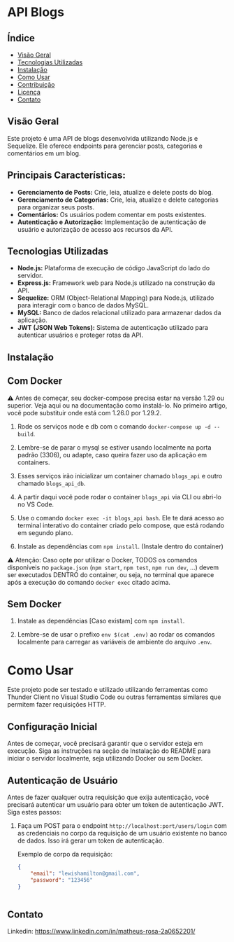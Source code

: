 # API Blogs

## Índice

- [Visão Geral](#visão-geral)
- [Tecnologias Utilizadas](#tecnologias-utilizadas)
- [Instalação](#instalação)
- [Como Usar](#como-usar)
- [Contribuição](#contribuição)
- [Licença](#licença)
- [Contato](#contato)

## Visão Geral

Este projeto é uma API de blogs desenvolvida utilizando Node.js e Sequelize. Ele oferece endpoints para gerenciar posts, categorias e comentários em um blog.

## Principais Características:

- **Gerenciamento de Posts:** Crie, leia, atualize e delete posts do blog.
- **Gerenciamento de Categorias:** Crie, leia, atualize e delete categorias para organizar seus posts.
- **Comentários:** Os usuários podem comentar em posts existentes.
- **Autenticação e Autorização:** Implementação de autenticação de usuário e autorização de acesso aos recursos da API.

## Tecnologias Utilizadas

- **Node.js:** Plataforma de execução de código JavaScript do lado do servidor.
- **Express.js:** Framework web para Node.js utilizado na construção da API.
- **Sequelize:** ORM (Object-Relational Mapping) para Node.js, utilizado para interagir com o banco de dados MySQL.
- **MySQL:** Banco de dados relacional utilizado para armazenar dados da aplicação.
- **JWT (JSON Web Tokens):** Sistema de autenticação utilizado para autenticar usuários e proteger rotas da API.

## Instalação


## Com Docker

⚠️ Antes de começar, seu docker-compose precisa estar na versão 1.29 ou superior. Veja aqui ou na documentação como instalá-lo. No primeiro artigo, você pode substituir onde está com 1.26.0 por 1.29.2.

1. Rode os serviços node e db com o comando `docker-compose up -d --build`.

2. Lembre-se de parar o mysql se estiver usando localmente na porta padrão (3306), ou adapte, caso queira fazer uso da aplicação em containers.

3. Esses serviços irão inicializar um container chamado `blogs_api` e outro chamado `blogs_api_db`.

4. A partir daqui você pode rodar o container `blogs_api` via CLI ou abri-lo no VS Code.

5. Use o comando `docker exec -it blogs_api bash`. Ele te dará acesso ao terminal interativo do container criado pelo compose, que está rodando em segundo plano.

6. Instale as dependências com `npm install`. (Instale dentro do container)

⚠️ Atenção: Caso opte por utilizar o Docker, TODOS os comandos disponíveis no `package.json` (`npm start`, `npm test`, `npm run dev`, ...) devem ser executados DENTRO do container, ou seja, no terminal que aparece após a execução do comando `docker exec` citado acima.


## Sem Docker

1. Instale as dependências [Caso existam] com `npm install`.

2. Lembre-se de usar o prefixo `env $(cat .env)` ao rodar os comandos localmente para carregar as variáveis de ambiente do arquivo `.env`. 

# Como Usar

Este projeto pode ser testado e utilizado utilizando ferramentas como Thunder Client no Visual Studio Code ou outras ferramentas similares que permitem fazer requisições HTTP.

## Configuração Inicial

Antes de começar, você precisará garantir que o servidor esteja em execução. Siga as instruções na seção de Instalação do README para iniciar o servidor localmente, seja utilizando Docker ou sem Docker.

## Autenticação de Usuário

Antes de fazer qualquer outra requisição que exija autenticação, você precisará autenticar um usuário para obter um token de autenticação JWT. Siga estes passos:

1. Faça um POST para o endpoint `http://localhost:port/users/login` com as credenciais no corpo da requisição de um usuário existente no banco de dados. Isso irá gerar um token de autenticação.

   Exemplo de corpo da requisição:
   ```json
   {
       "email": "lewishamilton@gmail.com",
       "password": "123456"
   }



## Contato

Linkedin: https://www.linkedin.com/in/matheus-rosa-2a0652201/
